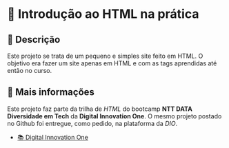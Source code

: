 # 📜 Introdução ao HTML na prática

## 📃 Descrição

Este projeto se trata de um pequeno e simples site feito em HTML. O objetivo era fazer um site apenas em HTML e com as tags aprendidas até então no curso.

## 📌 Mais informações

Este projeto faz parte da trilha de *HTML* do bootcamp **NTT DATA Diversidade em Tech** da **Digital Innovation One**. O mesmo projeto postado no Github foi entregue, como pedido, na plataforma da *DIO*.

* [📚 Digital Innovation One](https://www.dio.me/)